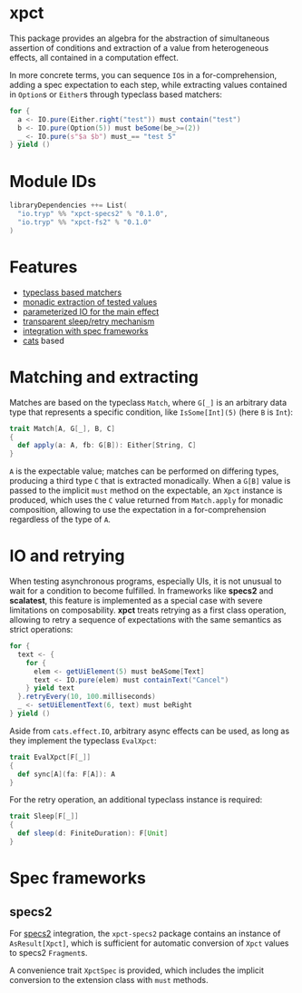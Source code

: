 # xpct
This package provides an algebra for the abstraction of simultaneous assertion of conditions and extraction of a value
from heterogeneous effects, all contained in a computation effect.

In more concrete terms, you can sequence `IO`s in a for-comprehension, adding a spec expectation to each step, while
extracting values contained in `Option`s or `Either`s through typeclass based matchers:

```scala
for {
  a <- IO.pure(Either.right("test")) must contain("test")
  b <- IO.pure(Option(5)) must beSome(be_>=(2))
  _ <- IO.pure(s"$a $b") must_== "test 5"
} yield ()

```

# Module IDs
```sbt
libraryDependencies ++= List(
  "io.tryp" %% "xpct-specs2" % "0.1.0",
  "io.tryp" %% "xpct-fs2" % "0.1.0"
)
```

# Features
* [typeclass based matchers](#matching-and-extracting)
* [monadic extraction of tested values](#matching-and-extracting)
* [parameterized IO for the main effect](#io-and-retrying)
* [transparent sleep/retry mechanism](#io-and-retrying)
* [integration with spec frameworks](#spec-frameworks)
* [cats] based

# Matching and extracting

Matches are based on the typeclass `Match`, where `G[_]` is an arbitrary data type that represents a specific condition,
like `IsSome[Int](5)` (here `B` is `Int`):

```scala
trait Match[A, G[_], B, C]
{
  def apply(a: A, fb: G[B]): Either[String, C]
}
```

`A` is the expectable value; matches can be performed on differing types, producing a third type `C` that is extracted
monadically.
When a `G[B]` value is passed to the implicit `must` method on the expectable, an `Xpct` instance is produced, which
uses the `C` value returned from `Match.apply` for monadic composition, allowing to use the expectation in a
for-comprehension regardless of the type of `A`.

# IO and retrying
When testing asynchronous programs, especially UIs, it is not unusual to wait for a condition to become fulfilled.
In frameworks like **specs2** and **scalatest**, this feature is implemented as a special case with severe limitations
on composability.
**xpct** treats retrying as a first class operation, allowing to retry a sequence of expectations with the same
semantics as strict operations:

```scala
for {
  text <- {
    for {
      elem <- getUiElement(5) must beASome[Text]
      text <- IO.pure(elem) must containText("Cancel")
    } yield text
  }.retryEvery(10, 100.milliseconds)
  _ <- setUiElementText(6, text) must beRight
} yield ()
```

Aside from `cats.effect.IO`, arbitrary async effects can be used, as long as they implement the typeclass `EvalXpct`:

```scala
trait EvalXpct[F[_]]
{
  def sync[A](fa: F[A]): A
}
```

For the retry operation, an additional typeclass instance is required:

```scala
trait Sleep[F[_]]
{
  def sleep(d: FiniteDuration): F[Unit]
}
```

# Spec frameworks

## specs2
For [specs2] integration, the `xpct-specs2` package contains an instance of `AsResult[Xpct]`, which is sufficient for
automatic conversion of `Xpct` values to specs2 `Fragment`s.

A convenience trait `XpctSpec` is provided, which includes the implicit conversion to the extension class with `must`
methods.

[cats]: https://github.com/typelevel/cats
[specs2]: https://github.com/etorreborre/specs2
